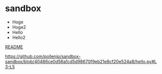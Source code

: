 # sandbox

- Hoge
- Hoge2
- Hello
- Hello2

[README](/README.md)

https://github.com/pollenjp/sandbox-sandbox/blob/40486ce0d56a1cd5d98670f9eb21e8cf20e524a8/hello.py#L3-L5
